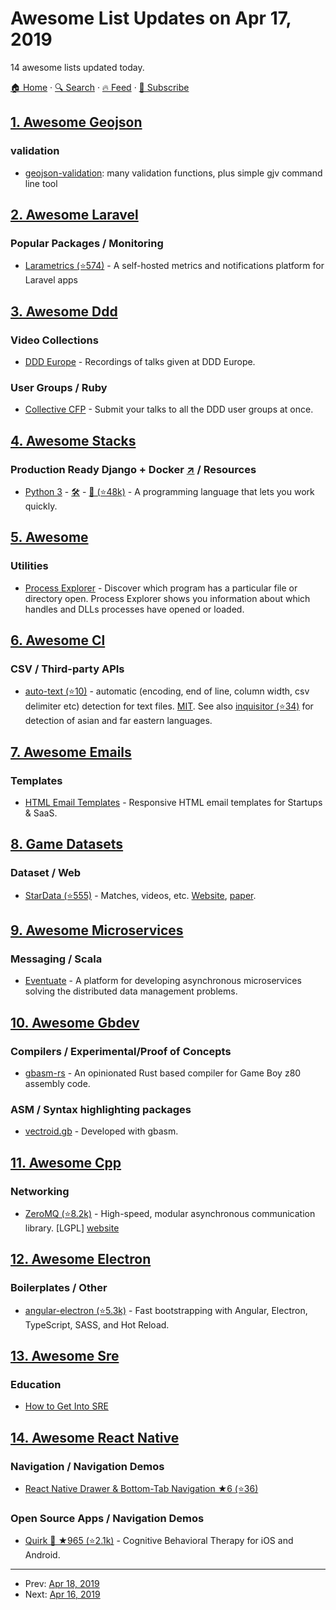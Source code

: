 # Awesome List Updates on Apr 17, 2019

14 awesome lists updated today.

[🏠 Home](/README.md) · [🔍 Search](https://www.trackawesomelist.com/search/) · [🔥 Feed](https://www.trackawesomelist.com/rss.xml) · [📮 Subscribe](https://trackawesomelist.us17.list-manage.com/subscribe?u=d2f0117aa829c83a63ec63c2f&id=36a103854c)



## [1. Awesome Geojson](/content/tmcw/awesome-geojson/README.md)

### validation

*   [geojson-validation](https://www.npmjs.com/package/geojson-validation): many validation functions, plus simple gjv command line tool

## [2. Awesome Laravel](/content/chiraggude/awesome-laravel/README.md)

### Popular Packages / Monitoring

*   [Larametrics (⭐574)](https://github.com/aschmelyun/larametrics) - A self-hosted metrics and notifications platform for Laravel apps

## [3. Awesome Ddd](/content/heynickc/awesome-ddd/README.md)

### Video Collections

*   [DDD Europe](https://dddeurope.com/videos) - Recordings of talks given at DDD Europe.

### User Groups / Ruby

*   [Collective CFP](https://sessionize.com/ddd-meetups) - Submit your talks to all the DDD user groups at once.

## [4. Awesome Stacks](/content/stackshareio/awesome-stacks/README.md)

### Production Ready Django + Docker   [↗](https://awesomestacks.dev/production-ready-django-docker) / Resources

*   [Python 3](https://www.python.org/) - [🛠](https://stackshare.io/python) - [🐙 (⭐48k)](https://github.com/python/cpython) - A programming language that lets you work quickly.

## [5. Awesome](/content/Awesome-Windows/Awesome/README.md)

### Utilities

*   [Process Explorer](https://docs.microsoft.com/en-us/sysinternals/downloads/process-explorer) - Discover which program has a particular file or directory open. Process Explorer shows you information about which handles and DLLs processes have opened or loaded.

## [6. Awesome Cl](/content/CodyReichert/awesome-cl/README.md)

### CSV / Third-party APIs

*   [auto-text (⭐10)](https://github.com/defunkydrummer/auto-text) - automatic (encoding, end of line, column width, csv delimiter etc) detection for text files. [MIT](https://opensource.org/licenses/MIT). See also [inquisitor (⭐34)](https://github.com/t-sin/inquisitor) for detection of asian and far eastern languages.

## [7. Awesome Emails](/content/jonathandion/awesome-emails/README.md)

### Templates

*   [HTML Email Templates](https://www.htmlemailtemplates.net/) - Responsive HTML email templates for Startups & SaaS.

## [8. Game Datasets](/content/leomaurodesenv/game-datasets/README.md)

### Dataset / Web

*   [StarData (⭐555)](https://github.com/TorchCraft/StarData) - Matches, videos, etc. [Website](http://nova.wolfwork.com/dataMining.html), [paper](https://arxiv.org/abs/1708.02139).

## [9. Awesome Microservices](/content/mfornos/awesome-microservices/README.md)

### Messaging / Scala

*   [Eventuate](http://eventuate.io/) - A platform for developing asynchronous microservices solving the distributed data management problems.

## [10. Awesome Gbdev](/content/gbdev/awesome-gbdev/README.md)

### Compilers / Experimental/Proof of Concepts

*   [gbasm-rs](https://gitlab.com/BonsaiDen/gbasm-rs) - An opinionated Rust based compiler for Game Boy z80 assembly code.

### ASM / Syntax highlighting packages

*   [vectroid.gb](https://gitlab.com/BonsaiDen/vectroid.gb) - Developed with gbasm.

## [11. Awesome Cpp](/content/fffaraz/awesome-cpp/README.md)

### Networking

*   [ZeroMQ (⭐8.2k)](https://github.com/zeromq/libzmq) - High-speed, modular asynchronous communication library. \[LGPL] [website](http://zeromq.org/)

## [12. Awesome Electron](/content/sindresorhus/awesome-electron/README.md)

### Boilerplates / Other

*   [angular-electron (⭐5.3k)](https://github.com/maximegris/angular-electron) - Fast bootstrapping with Angular, Electron, TypeScript, SASS, and Hot Reload.

## [13. Awesome Sre](/content/dastergon/awesome-sre/README.md)

### Education

*   [How to Get Into SRE](https://blog.alicegoldfuss.com/how-to-get-into-sre/)

## [14. Awesome React Native](/content/jondot/awesome-react-native/README.md)

### Navigation / Navigation Demos

*   [React Native Drawer & Bottom-Tab Navigation ★6 (⭐36)](https://github.com/tassdr/react-native-template)

### Open Source Apps / Navigation Demos

*   [Quirk 🐙 ★965 (⭐2.1k)](https://github.com/flaque/quirk) - Cognitive Behavioral Therapy for iOS and Android.

---

- Prev: [Apr 18, 2019](/content/2019/04/18/README.md)
- Next: [Apr 16, 2019](/content/2019/04/16/README.md)